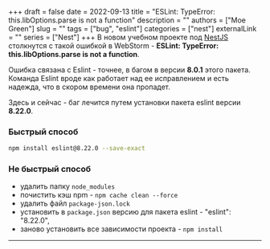 +++ 
draft = false
date = 2022-09-13
title = "ESLint: TypeError: this.libOptions.parse is not a function"
description = ""
authors = ["Moe Green"]
slug = ""
tags = ["bug", "eslint"]
categories = ["nest"]
externalLink = ""
series = ["Nest"]
+++
В новом учебном проекте под [NestJS](https://nestjs.com/) столкнутся с такой ошибкой в WebStorm - **ESLint: TypeError: this.libOptions.parse is not a function**.

Ошибка связана с Eslint - точнее, в багом в версии **8.0.1** этого пакета. Команда Eslint вроде как работает над ее исправлением и есть надежда, что в скором времени она пропадет.

Здесь и сейчас - баг лечится путем установки пакета eslint версии **8.22.0**.

### Быстрый способ

```bash
npm install eslint@8.22.0 --save-exact
```

### Не быстрый способ

- удалить папку `node_modules`
- почистить кэш npm - `npm cache clean --force`
- удалить файл `package-json.lock`
- установить в `package.json` версию для пакета eslint - "eslint": "8.22.0",
- заново установить все зависимости проекта - `npm install`

***